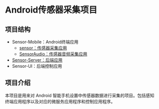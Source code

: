 # Android传感器采集项目

## 项目结构

- Sensor-Mobile：Android终端应用
  - [sensor：传感器采集应用](https://github.com/wangxin1248/SenCode/tree/master/Sensor-mobile/sensor)
  - [SensorAudio：传感器音频采集应用](https://github.com/wangxin1248/SenCode/tree/master/Sensor-Mobile/SensorAudio)
- [Sensor-Server：后端应用](https://github.com/wangxin1248/SenCode/tree/master/Sensor-Server)
- Sensor-UI：后端控制应用

## 项目介绍

本项目是用来对 Android 智能手机设置中传感器数据进行采集的项目。包括感知终端应用程序以及对应的微服务应用程序和控制应用程序。

